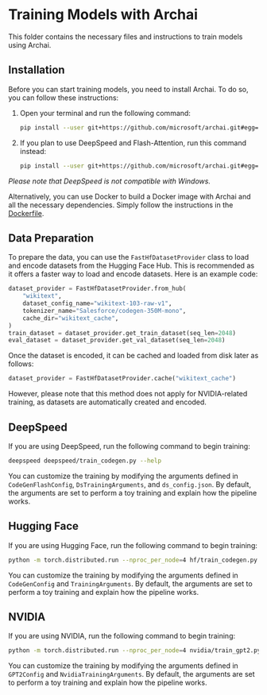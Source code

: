 # Training Models with Archai

This folder contains the necessary files and instructions to train models using Archai.

## Installation

Before you can start training models, you need to install Archai. To do so, you can follow these instructions:

1. Open your terminal and run the following command:

    ```bash
    pip install --user git+https://github.com/microsoft/archai.git#egg=archai[dev]
    ```

2. If you plan to use DeepSpeed and Flash-Attention, run this command instead:

    ```bash
    pip install --user git+https://github.com/microsoft/archai.git#egg=archai[dev,deepspeed,flash-attn]
    ```

*Please note that DeepSpeed is not compatible with Windows.*

Alternatively, you can use Docker to build a Docker image with Archai and all the necessary dependencies. Simply follow the instructions in the [Dockerfile](https://github.com/microsoft/archai/blob/main/docker/Dockerfile.flash).

## Data Preparation

To prepare the data, you can use the `FastHfDatasetProvider` class to load and encode datasets from the Hugging Face Hub. This is recommended as it offers a faster way to load and encode datasets. Here is an example code:

```Python
dataset_provider = FastHfDatasetProvider.from_hub(
    "wikitext",
    dataset_config_name="wikitext-103-raw-v1",
    tokenizer_name="Salesforce/codegen-350M-mono",
    cache_dir="wikitext_cache",
)
train_dataset = dataset_provider.get_train_dataset(seq_len=2048)
eval_dataset = dataset_provider.get_val_dataset(seq_len=2048)
```

Once the dataset is encoded, it can be cached and loaded from disk later as follows:

```Python
dataset_provider = FastHfDatasetProvider.cache("wikitext_cache")
```

However, please note that this method does not apply for NVIDIA-related training, as datasets are automatically created and encoded.

## DeepSpeed

If you are using DeepSpeed, run the following command to begin training:

```bash
deepspeed deepspeed/train_codegen.py --help
```

You can customize the training by modifying the arguments defined in `CodeGenFlashConfig`, `DsTrainingArguments`, and `ds_config.json`. By default, the arguments are set to perform a toy training and explain how the pipeline works.

## Hugging Face

If you are using Hugging Face, run the following command to begin training:

```bash
python -m torch.distributed.run --nproc_per_node=4 hf/train_codegen.py --help
```

You can customize the training by modifying the arguments defined in `CodeGenConfig` and `TrainingArguments`. By default, the arguments are set to perform a toy training and explain how the pipeline works.

## NVIDIA

If you are using NVIDIA, run the following command to begin training:

```bash
python -m torch.distributed.run --nproc_per_node=4 nvidia/train_gpt2.py --help
```

You can customize the training by modifying the arguments defined in `GPT2Config` and `NvidiaTrainingArguments`. By default, the arguments are set to perform a toy training and explain how the pipeline works.
